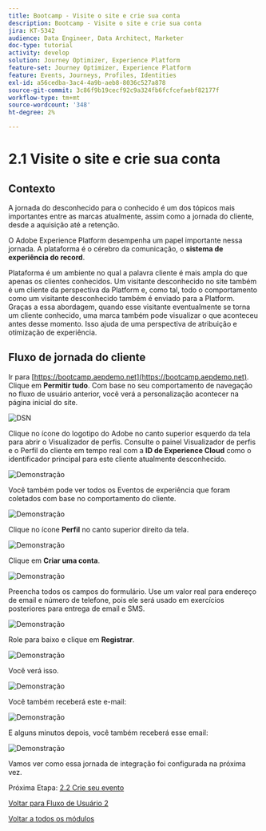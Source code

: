 ```yaml
---
title: Bootcamp - Visite o site e crie sua conta
description: Bootcamp - Visite o site e crie sua conta
jira: KT-5342
audience: Data Engineer, Data Architect, Marketer
doc-type: tutorial
activity: develop
solution: Journey Optimizer, Experience Platform
feature-set: Journey Optimizer, Experience Platform
feature: Events, Journeys, Profiles, Identities
exl-id: a56cedba-3ac4-4a9b-aeb8-8036c527a878
source-git-commit: 3c86f9b19cecf92c9a324fb6fcfcefaebf82177f
workflow-type: tm+mt
source-wordcount: '348'
ht-degree: 2%

---
```


# 2.1 Visite o site e crie sua conta

## Contexto

A jornada do desconhecido para o conhecido é um dos tópicos mais importantes entre as marcas atualmente, assim como a jornada do cliente, desde a aquisição até a retenção.

O Adobe Experience Platform desempenha um papel importante nessa jornada. A plataforma é o cérebro da comunicação, o **sistema de experiência do record**.

Plataforma é um ambiente no qual a palavra cliente é mais ampla do que apenas os clientes conhecidos. Um visitante desconhecido no site também é um cliente da perspectiva da Platform e, como tal, todo o comportamento como um visitante desconhecido também é enviado para a Platform. Graças a essa abordagem, quando esse visitante eventualmente se torna um cliente conhecido, uma marca também pode visualizar o que aconteceu antes desse momento. Isso ajuda de uma perspectiva de atribuição e otimização de experiência.

## Fluxo de jornada do cliente

Ir para [https://bootcamp.aepdemo.net](https://bootcamp.aepdemo.net). Clique em **Permitir tudo**. Com base no seu comportamento de navegação no fluxo de usuário anterior, você verá a personalização acontecer na página inicial do site.

![DSN](./images/web8.png)

Clique no ícone do logotipo do Adobe no canto superior esquerdo da tela para abrir o Visualizador de perfis. Consulte o painel Visualizador de perfis e o Perfil do cliente em tempo real com a **ID de Experience Cloud** como o identificador principal para este cliente atualmente desconhecido.

![Demonstração](./images/pv1.png)

Você também pode ver todos os Eventos de experiência que foram coletados com base no comportamento do cliente.

![Demonstração](./images/pv3.png)

Clique no ícone **Perfil** no canto superior direito da tela.

![Demonstração](./images/pv4.png)

Clique em **Criar uma conta**.

![Demonstração](./images/pv5.png)

Preencha todos os campos do formulário. Use um valor real para endereço de email e número de telefone, pois ele será usado em exercícios posteriores para entrega de email e SMS.

![Demonstração](./images/pv7.png)

Role para baixo e clique em **Registrar**.

![Demonstração](./images/pv8.png)

Você verá isso.

![Demonstração](./images/pv9.png)

Você também receberá este e-mail:

![Demonstração](./images/pv10.png)

E alguns minutos depois, você também receberá esse email:

![Demonstração](./images/pv11.png)

Vamos ver como essa jornada de integração foi configurada na próxima vez.

Próxima Etapa: [2.2 Crie seu evento](./ex2.md)

[Voltar para Fluxo de Usuário 2](./uc2.md)

[Voltar a todos os módulos](../../overview.md)

